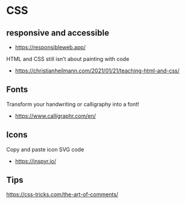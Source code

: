 # CSS

## responsive and accessible

* https://responsibleweb.app/

HTML and CSS still isn’t about painting with code
* https://christianheilmann.com/2021/01/21/teaching-html-and-css/


## Fonts

Transform your handwriting or calligraphy into a font!
* https://www.calligraphr.com/en/


## Icons

Copy and paste icon SVG code
* https://inspyr.io/

## Tips

https://css-tricks.com/the-art-of-comments/